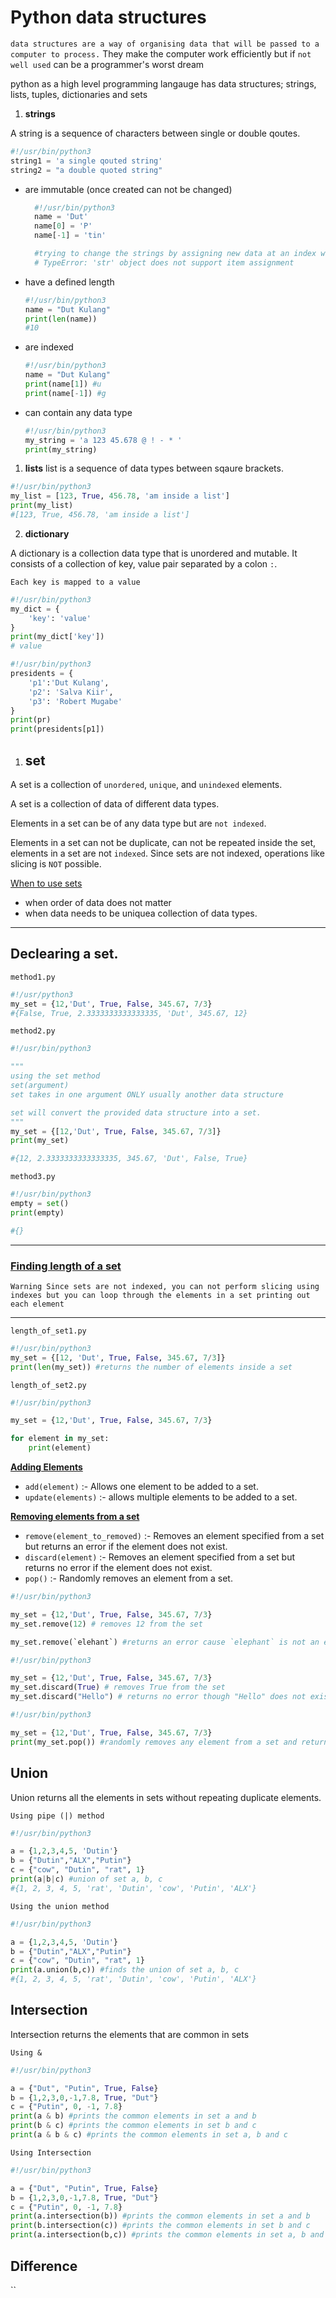 # Python data structures

`data structures are a way of organising data that will be passed to a computer to process.` They make the computer work efficiently but if `not well used` can be a programmer's worst dream

python as a high level programming langauge has data structures; strings, lists, tuples, dictionaries and sets

1. **strings**

A string is a sequence of characters between single or double qoutes.

```py
#!/usr/bin/python3
string1 = 'a single qouted string'
string2 = "a double quoted string"
```
- are immutable (once created can not be changed)
  ```py
    #!/usr/bin/python3
    name = 'Dut'
    name[0] = 'P'
    name[-1] = 'tin'

    #trying to change the strings by assigning new data at an index will cause an error 
    # TypeError: 'str' object does not support item assignment
    ```
- have a defined length
     ```py
    #!/usr/bin/python3
    name = "Dut Kulang"
    print(len(name))
    #10
    ```
- are indexed
    ```py
    #!/usr/bin/python3
    name = "Dut Kulang"
    print(name[1]) #u
    print(name[-1]) #g
    ```
- can contain any data type
    ```py
    #!/usr/bin/python3
    my_string = 'a 123 45.678 @ ! - * '
    print(my_string)
 
    ```

1. **lists**
list is a sequence of data types between sqaure brackets.
```py
#!/usr/bin/python3
my_list = [123, True, 456.78, 'am inside a list']
print(my_list)
#[123, True, 456.78, 'am inside a list']
```

2. **dictionary**

A dictionary is a collection data type that is unordered and mutable. It consists of a collection of key, value pair separated by a colon `:`.

`Each key is mapped to a value`

```py
#!/usr/bin/python3
my_dict = {
    'key': 'value'
}
print(my_dict['key'])
# value
```

```py
#!/usr/bin/python3
presidents = {
    'p1':'Dut Kulang',
    'p2': 'Salva Kiir',
    'p3': 'Robert Mugabe'
}
print(pr)
print(presidents[p1])

```

1. ## **set**

A set is a collection of `unordered`, `unique`, and `unindexed` elements.

A set is a collection of data of different data types.

Elements in a set can be of any data type but are `not indexed`.

Elements in a set can not be duplicate, can not be repeated inside the set, elements in a set are not `indexed`. Since sets are not indexed, operations like slicing is `NOT` possible.


<ins>When to use sets</ins>
- when order of data does not matter
- when data needs to be uniquea collection of data types.

<hr>

## Declearing a set.

`method1.py`

```py
#!/usr/python3
my_set = {12,'Dut', True, False, 345.67, 7/3}
#{False, True, 2.3333333333333335, 'Dut', 345.67, 12}
```

`method2.py`

```py
#!/usr/bin/python3

"""
using the set method
set(argument)
set takes in one argument ONLY usually another data structure

set will convert the provided data structure into a set. 
"""
my_set = {[12,'Dut', True, False, 345.67, 7/3]}
print(my_set)

#{12, 2.3333333333333335, 345.67, 'Dut', False, True}
```
`method3.py`

```py
#!/usr/bin/python3
empty = set()
print(empty)

#{}
```
<hr>

### <ins>Finding length  of a set

`Warning Since sets are not indexed, you can not perform slicing using indexes but you can loop through the elements in a set printing out each element`
<hr>

`length_of_set1.py`
```py
#!/usr/bin/python3
my_set = {[12, 'Dut', True, False, 345.67, 7/3]}
print(len(my_set)) #returns the number of elements inside a set
```

`length_of_set2.py`
```py
#!/usr/bin/python3

my_set = {12,'Dut', True, False, 345.67, 7/3}

for element in my_set:
    print(element)
```

<ins>**Adding Elements**

- `add(element)` :- Allows one element to be added to a set.
- `update(elements)` :- allows multiple elements to be added to a set.

<ins>**Removing elements from a set**

- `remove(element_to_removed)` :- Removes an element specified from a set but returns an error if the element does not exist.
- `discard(element)` :- Removes an element specified from a set but returns no error if the element does not exist.
- `pop()` :- Randomly removes an element from a set.

```py
#!/usr/bin/python3

my_set = {12,'Dut', True, False, 345.67, 7/3}
my_set.remove(12) # removes 12 from the set

my_set.remove(`elehant`) #returns an error cause `elephant` is not an element in the set
```

```py
#!/usr/bin/python3

my_set = {12,'Dut', True, False, 345.67, 7/3}
my_set.discard(True) # removes True from the set
my_set.discard("Hello") # returns no error though "Hello" does not exist
```

```py
#!/usr/bin/python3

my_set = {12,'Dut', True, False, 345.67, 7/3}
print(my_set.pop()) #randomly removes any element from a set and returns the deleted element
```

## **Union**
Union returns all the elements in sets without repeating duplicate elements.

`Using pipe (|) method`
```py
#!/usr/bin/python3

a = {1,2,3,4,5, 'Dutin'}
b = {"Dutin","ALX","Putin"}
c = {"cow", "Dutin", "rat", 1}
print(a|b|c) #union of set a, b, c
#{1, 2, 3, 4, 5, 'rat', 'Dutin', 'cow', 'Putin', 'ALX'}
```

`Using the union method`
```py
#!/usr/bin/python3

a = {1,2,3,4,5, 'Dutin'}
b = {"Dutin","ALX","Putin"}
c = {"cow", "Dutin", "rat", 1}
print(a.union(b,c)) #finds the union of set a, b, c
#{1, 2, 3, 4, 5, 'rat', 'Dutin', 'cow', 'Putin', 'ALX'}
```
## **Intersection**
Intersection returns the elements that are common in sets

`Using &`
```py
#!/usr/bin/python3

a = {"Dut", "Putin", True, False}
b = {1,2,3,0,-1,7.8, True, "Dut"}
c = {"Putin", 0, -1, 7.8}
print(a & b) #prints the common elements in set a and b
print(b & c) #prints the common elements in set b and c
print(a & b & c) #prints the common elements in set a, b and c
```
`Using Intersection`

```py
#!/usr/bin/python3

a = {"Dut", "Putin", True, False}
b = {1,2,3,0,-1,7.8, True, "Dut"}
c = {"Putin", 0, -1, 7.8}
print(a.intersection(b)) #prints the common elements in set a and b
print(b.intersection(c)) #prints the common elements in set b and c
print(a.intersection(b,c)) #prints the common elements in set a, b and c
```
## **Difference**

``